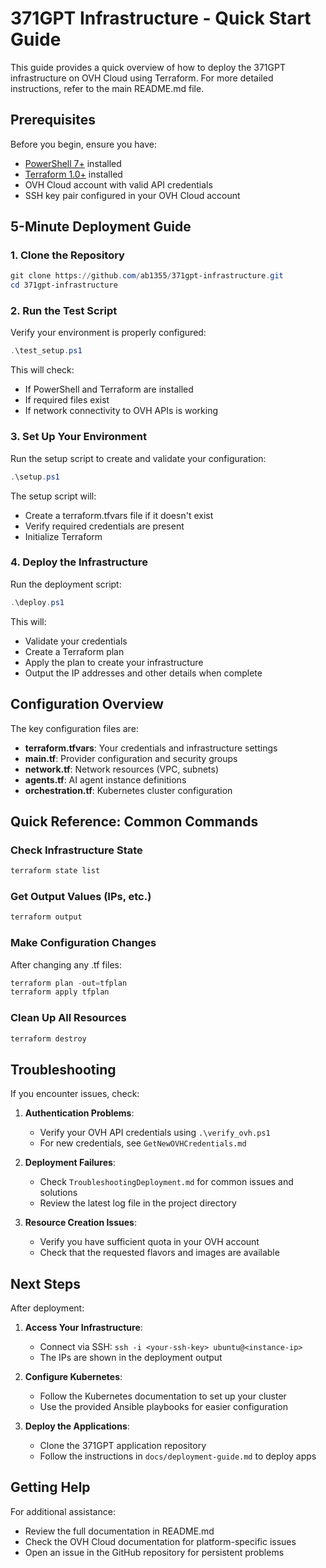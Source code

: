 # 371GPT Infrastructure - Quick Start Guide

This guide provides a quick overview of how to deploy the 371GPT infrastructure on OVH Cloud using Terraform. For more detailed instructions, refer to the main README.md file.

## Prerequisites

Before you begin, ensure you have:

- [PowerShell 7+](https://github.com/PowerShell/PowerShell/releases) installed
- [Terraform 1.0+](https://www.terraform.io/downloads.html) installed
- OVH Cloud account with valid API credentials
- SSH key pair configured in your OVH Cloud account

## 5-Minute Deployment Guide

### 1. Clone the Repository

```powershell
git clone https://github.com/ab1355/371gpt-infrastructure.git
cd 371gpt-infrastructure
```

### 2. Run the Test Script

Verify your environment is properly configured:

```powershell
.\test_setup.ps1
```

This will check:
- If PowerShell and Terraform are installed
- If required files exist
- If network connectivity to OVH APIs is working

### 3. Set Up Your Environment

Run the setup script to create and validate your configuration:

```powershell
.\setup.ps1
```

The setup script will:
- Create a terraform.tfvars file if it doesn't exist
- Verify required credentials are present
- Initialize Terraform

### 4. Deploy the Infrastructure

Run the deployment script:

```powershell
.\deploy.ps1
```

This will:
- Validate your credentials
- Create a Terraform plan
- Apply the plan to create your infrastructure
- Output the IP addresses and other details when complete

## Configuration Overview

The key configuration files are:

- **terraform.tfvars**: Your credentials and infrastructure settings
- **main.tf**: Provider configuration and security groups
- **network.tf**: Network resources (VPC, subnets)
- **agents.tf**: AI agent instance definitions
- **orchestration.tf**: Kubernetes cluster configuration

## Quick Reference: Common Commands

### Check Infrastructure State

```powershell
terraform state list
```

### Get Output Values (IPs, etc.)

```powershell
terraform output
```

### Make Configuration Changes

After changing any .tf files:

```powershell
terraform plan -out=tfplan
terraform apply tfplan
```

### Clean Up All Resources

```powershell
terraform destroy
```

## Troubleshooting

If you encounter issues, check:

1. **Authentication Problems**:
   - Verify your OVH API credentials using `.\verify_ovh.ps1`
   - For new credentials, see `GetNewOVHCredentials.md`

2. **Deployment Failures**:
   - Check `TroubleshootingDeployment.md` for common issues and solutions
   - Review the latest log file in the project directory

3. **Resource Creation Issues**:
   - Verify you have sufficient quota in your OVH account
   - Check that the requested flavors and images are available

## Next Steps

After deployment:

1. **Access Your Infrastructure**:
   - Connect via SSH: `ssh -i <your-ssh-key> ubuntu@<instance-ip>`
   - The IPs are shown in the deployment output

2. **Configure Kubernetes**:
   - Follow the Kubernetes documentation to set up your cluster
   - Use the provided Ansible playbooks for easier configuration

3. **Deploy the Applications**:
   - Clone the 371GPT application repository
   - Follow the instructions in `docs/deployment-guide.md` to deploy apps

## Getting Help

For additional assistance:

- Review the full documentation in README.md
- Check the OVH Cloud documentation for platform-specific issues
- Open an issue in the GitHub repository for persistent problems